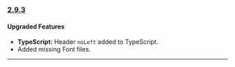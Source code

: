 ### [2.9.3](https://github.com/GeekyAnts/NativeBase/releases/tag/v2.9.3)


#### Upgraded Features

*   **TypeScript:** Header `noLeft` added to TypeScript.
*   Added missing Font files.


<hr>